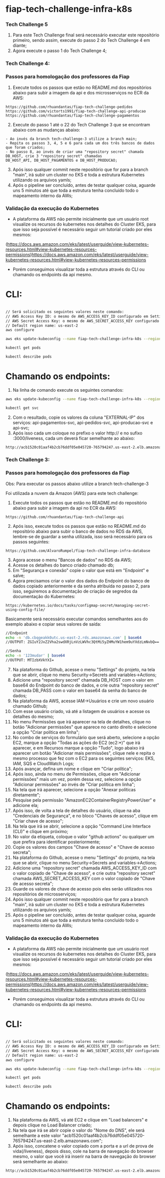 # fiap-tech-challenge-infra-k8s

### Tech Challenge 5

1. Para este Tech Challenge final será necessário executar este repositório primeiro, sendo assim, execute do passo 2 do Tech Challenge 4 em diante;
2. Agora execute o passo 1 do Tech Challenge 4;
   

### Tech Challenge 4:
### Passos para homologação dos professores da Fiap

1. Execute todos os passos que estão no README.md dos repositórios abaixo para subir a imagem da api e dos microsserviços no ECR da AWS:
```
https://github.com/rhuandantas/fiap-tech-challenge-pedidos
https://github.com/victorts1991/fiap-tech-challenge-api-producao
https://github.com/rhuandantas/fiap-tech-challenge-pagamentos
```
2. Execute do passo 1 até o 22 do Tech Challenge 3 que se encontram abaixo com as mudanças abaixo:
```
- Ao invés da branch tech-challenge-3 utilize a branch main;
- Repita os passos 3, 4, 5 e 6 para cada um dos três bancos de dados que foram criados;
- No passo 8, ao invés de criar uma "repository secret" chamada DB_HOST, crie 3 "repository secret" chamadas
DB_HOST_API, DB_HOST_PAGAMENTOS e DB_HOST_PRODUCAO;
```
3. Após isso qualquer commit neste repositório que for para a branch "main", irá subir um cluster no EKS e toda a estrutura Kubernetes utilizando os arquivos yamls;
4. Após o pipeline ser concluído, antes de testar qualquer coisa, aguarde uns 5 minutos até que toda a estrutura tenha concluído todo o mapeamento interno da AWs;


### Validação da execução do Kubernetes

- A plataforma da AWS não permite inicialmente que um usuário root visualize os recursos do kubernetes nos detalhes do Cluster EKS, para que isso seja possível é necessário seguir um tutorial criado por eles mesmos:

(https://docs.aws.amazon.com/eks/latest/userguide/view-kubernetes-resources.html#view-kubernetes-resources-permissions)https://docs.aws.amazon.com/eks/latest/userguide/view-kubernetes-resources.html#view-kubernetes-resources-permissions

- Porém conseguimos visualizar toda a estrutura através do CLI ou chamando os endpoints da api mesmo.

# CLI:

```sh

// Será solicitado os seguintes valores neste comando:
// AWS Access Key ID: o mesmo de AWS_ACCESS_KEY_ID configurado em Settings->Security->Secrets and variables->Actions
// AWS Secret Access Key: o mesmo de AWS_SECRET_ACCESS_KEY configurado em Settings->Security->Secrets and variables->Actions
// Default region name: us-east-2
aws configure

aws eks update-kubeconfig --name fiap-tech-challenge-infra-k8s --region=us-east-2

kubectl get pods

kubectl describe pods
```

# Chamando os endpoints:

1. Na linha de comando execute os seguintes comandos:
```sh
aws eks update-kubeconfig --name fiap-tech-challenge-infra-k8s --region=us-east-2

kubectl get svc
```
2. Com o resultado, copie os valores da coluna "EXTERNAL-IP" dos serviços: api-pagamentos-svc, api-pedidos-svc, api-producao-svc e api-svc;
3. Após isso cada um coloque no prefixo o valor http:// e no sufixo :3000/liveness, cada um deverá ficar semelhante ao abaixo:
```sh
http://acb1520c01aaf4b2cb76ddf05e045720-765794247.us-east-2.elb.amazonaws.com:3000/liveness
```



### Tech Challenge 3:
### Passos para homologação dos professores da Fiap

Obs: Para executar os passos abaixo utilize a branch tech-challenge-3

Foi utilizada a nuvem da Amazon (AWS) para este tech challenge:

1. Execute todos os passos que estão no README.md do repositório abaixo para subir a imagem da api no ECR da AWS:
```
https://github.com/rhuandantas/fiap-tech-challenge-api
```
2. Após isso, execute todos os passos que estão no README.md do repositório abaixo para subir o banco de dados no RDS da AWS, lembre-se de guardar a senha utilizada, isso será necessário para os passos seguintes:
```
https://github.com/AlvaroRumpel/fiap-tech-challenge-infra-database
```
3. Agora acesse o menu "Bancos de dados" no RDS da AWS;
4. Acesse os detalhes do banco criado chamado db;
5. Em "Segurança e conexão" copie o valor que está em "Endpoint" e salve;
6. Agora precisamos criar o valor dos dados do Endpoint do banco de dados copiado anteriormente e da senha atribuída no passo 2, para isso, seguiremos a documentação de criação de segredos da documentação do Kubernetes:
```
https://kubernetes.io/docs/tasks/configmap-secret/managing-secret-using-config-file/
```
Basicamente será necessário executar comandos semelhantes aos do exemplo abaixo e copiar seus valores de saída:
```sh
//Endpoint
echo -n 'db.cbqgeakk0utc.us-east-2.rds.amazonaws.com' | base64
//OUTPUT: ZGIuY2JxZ2Vha2swdXRjLnVzLWVhc3QtMi5yZHMuYW1hem9uYXdzLmNvbQ==

//Senha
echo -n '123mudar' | base64
//OUTPUT: MTIzbXVkYXI=
```
7. Na plataforma do Github, acesse o menu "Settings" do projeto, na tela que se abrir, clique no menu Security->Secrets and variables->Actions;
8. Adicione uma "repository secret" chamada DB_HOST com o valor em base64 do Endpoint do banco de dados, e crie outra "repository secret" chamada DB_PASS com o valor em base64 da senha do banco de dados;
9. Na plataforma da AWS, acesse IAM->Usuários e crie um novo usuário chamado Github;
10. Com esse usuário criado, vá até a listagem de usuários e acesse os detalhes do mesmo;
11. No menu Permissões que irá aparecer na tela de detalhes, clique no botão "Adicionar permissões" que aparece no canto direito e selecione a opção "Criar política em linha";
12. No combo de serviços do formulário que será aberto, selecione a opção EC2, marque a opção "Todas as ações do EC2 (ec2:*)" que irá aparecer, e em Recursos marque a opção "Tudo", logo abaixo irá aparecer um botão "Adicionar mais permissões", clique nele e repita o mesmo processo que fez com o EC2 para os seguintes serviços: EKS, IAM, SQS e CloudWatch Logs;
13. Após avançar, defina um nome e clique em "Criar política";
14. Após isso, ainda no menu de Permissões, clique em "Adicionar permissões" mais um vez, porém dessa vez, selecione a opção "Adicionar permissões" ao invés de "Criar política em linha"; 
15. Na tela que irá aparecer, selecione a opção "Anexar políticas diretamente";
16. Pesquise pela permissão "AmazonEC2ContainerRegistryPowerUser" e adicione ela;
17. Após isso, de volta a tela de detalhes do usuário, clique na aba "Credenciais de Segurança", e no bloco "Chaves de acesso", clique em "Criar chave de acesso";
18. Na tela que irá se abrir, selecione a opção "Command Line Interface (CLI)" e clique em próximo;
19. No valor da etiqueta, coloque o valor "github actions" ou qualquer um que prefira para identificar posteriormente; 
20. Copie os valores dos campos "Chave de acesso" e "Chave de acesso secreta";
21. Na plataforma do Github, acesse o menu "Settings" do projeto, na tela que se abrir, clique no menu Security->Secrets and variables->Actions;
22. Adicione uma "repository secret" chamada AWS_ACCESS_KEY_ID com o valor copiado de "Chave de acesso", e crie outra "repository secret" chamada AWS_SECRET_ACCESS_KEY com o valor copiado de "Chave de acesso secreta";
23. Guarde os valores de chave de acesso pois eles serão utilizados nos repositórios de microsserviços;
24. Após isso qualquer commit neste repositório que for para a branch "main", irá subir um cluster no EKS e toda a estrutura Kubernetes utilizando os arquivos yamls;
25. Após o pipeline ser concluído, antes de testar qualquer coisa, aguarde uns 5 minutos até que toda a estrutura tenha concluído todo o mapeamento interno da AWs;


### Validação da execução do Kubernetes

- A plataforma da AWS não permite inicialmente que um usuário root visualize os recursos do kubernetes nos detalhes do Cluster EKS, para que isso seja possível é necessário seguir um tutorial criado por eles mesmos:

(https://docs.aws.amazon.com/eks/latest/userguide/view-kubernetes-resources.html#view-kubernetes-resources-permissions)https://docs.aws.amazon.com/eks/latest/userguide/view-kubernetes-resources.html#view-kubernetes-resources-permissions

- Porém conseguimos visualizar toda a estrutura através do CLI ou chamando os endpoints da api mesmo.

# CLI:

```sh

// Será solicitado os seguintes valores neste comando:
// AWS Access Key ID: o mesmo de AWS_ACCESS_KEY_ID configurado em Settings->Security->Secrets and variables->Actions
// AWS Secret Access Key: o mesmo de AWS_SECRET_ACCESS_KEY configurado em Settings->Security->Secrets and variables->Actions
// Default region name: us-east-2
aws configure

aws eks update-kubeconfig --name fiap-tech-challenge-infra-k8s --region=us-east-2

kubectl get pods

kubectl describe pods
```

# Chamando os endpoints:

1. Na plataforma da AWS, vá até EC2 e clique em "Load balancers" e depois clique no Load Balancer criado;
2. Na tela que irá se abrir copie o valor do "Nome do DNS", ele será semelhante a este valor "acb1520c01aaf4b2cb76ddf05e045720-765794247.us-east-2.elb.amazonaws.com";
3. Após isso, concatene o valor copiado com a porta e a url de prova de vida(/liveness), depois disso, cole na barra de navegação do browser mesmo, o valor que você irá inserir na barra de navegação do browser será semelhante ao abaixo:

```sh
http://acb1520c01aaf4b2cb76ddf05e045720-765794247.us-east-2.elb.amazonaws.com:3000/liveness
```


